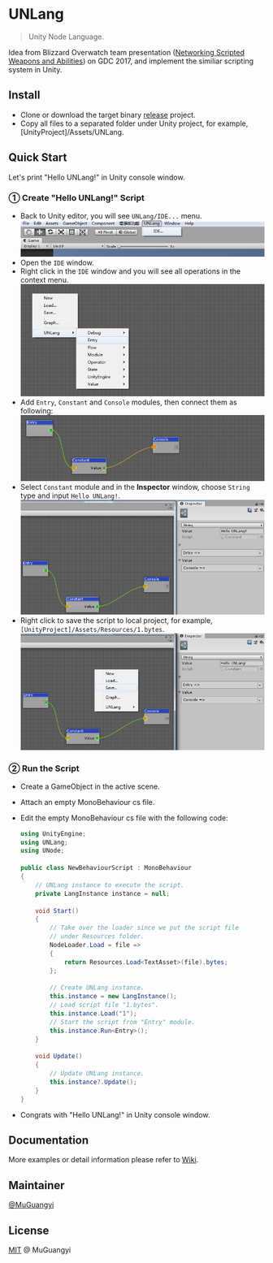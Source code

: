 # UNLang

> Unity Node Language.

Idea from Blizzard Overwatch team presentation ([Networking Scripted Weapons and Abilities](https://www.gdcvault.com/play/1024653/Networking-Scripted-Weapons-and-Abilities)) on GDC 2017, and implement the similiar scripting system in Unity.

## Install

* Clone or download the target binary [release](https://github.com/muguangyi/unlang-release) project.
* Copy all files to a separated folder under Unity project, for example, [UnityProject]/Assets/UNLang.

## Quick Start

Let's print "Hello UNLang!" in Unity console window.

### ① Create "Hello UNLang!" Script

* Back to Unity editor, you will see `UNLang/IDE...` menu.
  ![unlang-1](doc/unlang-1.png)
* Open the `IDE` window.
* Right click in the `IDE` window and you will see all operations in the context menu.
  ![unlang-2](doc/unlang-2.png)
* Add `Entry`, `Constant` and `Console` modules, then connect them as following:
  ![unlang-3](doc/unlang-3.png)
* Select `Constant` module and in the **Inspector** window, choose `String` type and input `Hello UNLang!`.
  ![unlang-4](doc/unlang-4.png)
* Right click to save the script to local project, for example, `[UnityProject]/Assets/Resources/1.bytes`.
  ![unlang-5](doc/unlang-5.png)

### ② Run the Script

* Create a GameObject in the active scene.
* Attach an empty MonoBehaviour cs file.
* Edit the empty MonoBehaviour cs file with the following code:
  
  ```csharp
  using UnityEngine;
  using UNLang;
  using UNode;

  public class NewBehaviourScript : MonoBehaviour
  {
      // UNLang instance to execute the script.
      private LangInstance instance = null;

      void Start()
      {
          // Take over the loader since we put the script file
          // under Resources folder.
          NodeLoader.Load = file =>
          {
              return Resources.Load<TextAsset>(file).bytes;
          };

          // Create UNLang instance.
          this.instance = new LangInstance();
          // Load script file "1.bytes".
          this.instance.Load("1");
          // Start the script from "Entry" module.
          this.instance.Run<Entry>();
      }

      void Update()
      {
          // Update UNLang instance.
          this.instance?.Update();
      }
  }
  ```

* Congrats with "Hello UNLang!" in Unity console window.

## Documentation

More examples or detail information please refer to [Wiki](https://github.com/muguangyi/unlang/wiki).

## Maintainer

[@MuGuangyi](https://github.com/muguangyi)

## License

[MIT](LICENSE) @ MuGuangyi
